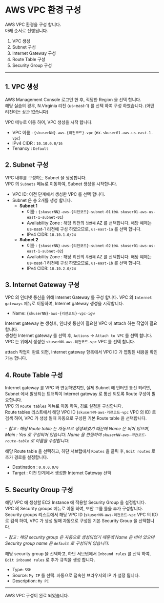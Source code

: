 # AWS VPC 환경 구성

AWS VPC 환경을 구성 합니다.  
아래 순서로 진행됩니다.

1. VPC 생성
2. Subnet 구성
3. Internet Gateway 구성
4. Route Table 구성
5. Security Group 구성

---
## 1. VPC 생성
AWS Management Console 로그인 한 후, 적당한 Region 을 선택 합니다.  
해당 실습의 경우, N.Virginia 리전 (us-east-1) 를 선택 하여 구성 하였습니다. (어떤 리전이든 상관 없습니다)  

VPC 메뉴로 이동 하여, VPC 생성을 시작 합니다.
- VPC 이름 : `{skuserNN}-aws-{리전코드}-vpc` (ex. `skuser01-aws-us-east-1-vpc`)
- IPv4 CIDR : `10.10.0.0/16`
- Tenancy : `Default`


## 2. Subnet 구성
VPC 내부를 구성하는 Subnet 을 생성합니다.  
VPC 의 `Subnets` 메뉴로 이동하여, Subnet 생성을 시작합니다.

- VPC ID: 이전 단계에서 생성한 VPC 를 선택 합니다.
- Subnet 은 총 2개를 생성 합니다.
    * **Subnet 1**
      * 이름 : `{skuserNN}-aws-{리전코드}-subnet-01` (ex. `skuser01-aws-us-east-1-subnet-01`)
      * Availability Zone : 해당 리전의 `첫번째` AZ 를 선택합니다. 해당 예제는 us-east-1 리전에 구성 하였으므로, `us-east-1a` 를 선택 합니다.
      * IPv4 CIDR: `10.10.1.0/24`
    * **Subnet 2**
      * 이름 : `{skuserNN}-aws-{리전코드}-subnet-02` (ex. `skuser01-aws-us-east-1-subnet-02`)
      * Availability Zone : 해당 리전의 `두번째` AZ 를 선택합니다. 해당 예제는 us-east-1 리전에 구성 하였으므로, `us-east-1b` 를 선택 합니다.
      * IPv4 CIDR: `10.10.2.0/24`

## 3. Internet Gateway 구성
VPC 의 인터넷 통신을 위해 Internet Gateway 를 구성 합니다.
VPC 의 `Internet gateways` 메뉴로 이동하여, Internet gateway 생성을 시작합니다.

- Name: `{skuserNN}-aws-{리전코드}-vpc-igw`

Internet gateway 는 생성후, 인터넷 통신이 필요한 VPC 에 attach 하는 작업이 필요 합니다.  
생성한 Internet gateway 를 선택 후, `Actions` -> `Attach to VPC` 를 선택 합니다.  
VPC 는 위에서 생성한 `skuserNN-aws-리전코드-vpc` VPC 를 선택 합니다.  

attach 작업이 완료 되면, Internet gateway 항목에서 VPC ID 가 맵핑된 내용을 확인 가능 합니다.


## 4. Route Table 구성
Internet gateway 를 VPC 와 연동하였지만, 실제 Subnet 에 인터넷 통신 되려면, Subnet 에서 발생되는 트래픽이 Internet gateway 로 통신 되도록 Route 구성이 필요합니다.  
VPC 의 `Route tables` 메뉴로 이동 하여, 경로 설정을 구성합니다.  
Route tables 리스트에서 해당 VPC ID (`skuserNN-aws-리전코드-vpc` VPC 의 ID) 로 검색 하여, VPC 가 생성 될때 자동으로 구성된 기본 Route table 을 선택합니다.  

  *- 참고 : 해당 Route table 는 자동으로 생성되었기 때문에 Name 은 비어 있으며, Main : Yes 로 구성되어 있습니다. Name 을 편집하여 `skuserNN-aws-리전코드-route-table` 로 이름을 수정합니다.* 


해당 Route table 을 선택하고, 하단 서브탭에서 `Routes` 을 클릭 후, `Edit routes` 로 추가 경로를 설정합니다.
* Destination : `0.0.0.0/0`
* Target : 이전 단계에서 생성한 Internet Gateway 선택


## 5. Security Group 구성
해당 VPC 에 생성할 EC2 Instance 에 적용할 Security Group 을 설정합니다.  
VPC 의 Security groups 메뉴로 이동 하여, 보안 그룹 룰을 추가 구성합니다.
Security groups 리스트에서 해당 VPC ID (`skuserNN-aws-리전코드-vpc` VPC 의 ID) 로 검색 하여, VPC 가 생성 될때 자동으로 구성된 기본 Security Group 을 선택합니다.  

  *- 참고 : 해당 security group 은 자동으로 생성되었기 때문에 Name 은 비어 있으며 Security group name 은 `default` 로 구성되어 있습니다.* 

해당 security group 을 선택하고, 하단 서브탭에서 `Inbound rules` 를 선택 하여, `Edit inbound rules` 로 추가 규칙을 생성 합니다.
* Type: `SSH`
* Source: `My IP` 를 선택. 자동으로 접속한 브라우저의 IP 가 설정 됩니다. 
* Description: `My PC` 

---

AWS VPC 구성이 완료 되었습니다.
